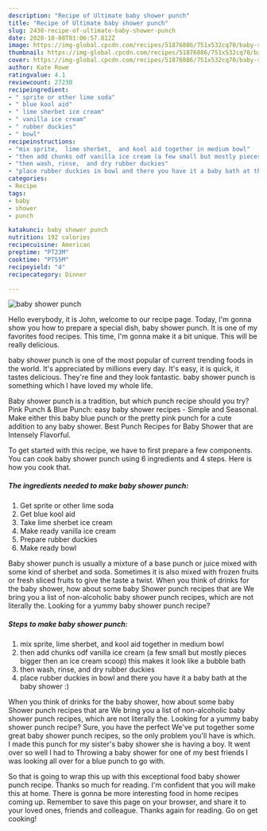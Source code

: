 ```yaml
---
description: "Recipe of Ultimate baby shower punch"
title: "Recipe of Ultimate baby shower punch"
slug: 2438-recipe-of-ultimate-baby-shower-punch
date: 2020-10-08T01:06:57.812Z
image: https://img-global.cpcdn.com/recipes/51876886/751x532cq70/baby-shower-punch-recipe-main-photo.jpg
thumbnail: https://img-global.cpcdn.com/recipes/51876886/751x532cq70/baby-shower-punch-recipe-main-photo.jpg
cover: https://img-global.cpcdn.com/recipes/51876886/751x532cq70/baby-shower-punch-recipe-main-photo.jpg
author: Kate Rowe
ratingvalue: 4.1
reviewcount: 27230
recipeingredient:
- " sprite or other lime soda"
- " blue kool aid"
- " lime sherbet ice cream"
- " vanilla ice cream"
- " rubber duckies"
- " bowl"
recipeinstructions:
- "mix sprite,  lime sherbet,  and kool aid together in medium bowl"
- "then add chunks odf vanilla ice cream (a few small but mostly pieces bigger  then an ice cream scoop) this makes it look like a bubble bath"
- "then wash, rinse,  and dry rubber duckies"
- "place rubber duckies in bowl and there you have it a baby bath at the baby shower :)"
categories:
- Recipe
tags:
- baby
- shower
- punch

katakunci: baby shower punch 
nutrition: 192 calories
recipecuisine: American
preptime: "PT23M"
cooktime: "PT55M"
recipeyield: "4"
recipecategory: Dinner

---
```



![baby shower punch](https://img-global.cpcdn.com/recipes/51876886/751x532cq70/baby-shower-punch-recipe-main-photo.jpg)

Hello everybody, it is John, welcome to our recipe page. Today, I'm gonna show you how to prepare a special dish, baby shower punch. It is one of my favorites food recipes. This time, I'm gonna make it a bit unique. This will be really delicious.

baby shower punch is one of the most popular of current trending foods in the world. It's appreciated by millions every day. It's easy, it is quick, it tastes delicious. They're fine and they look fantastic. baby shower punch is something which I have loved my whole life.

Baby shower punch is a tradition, but which punch recipe should you try? Pink Punch &amp; Blue Punch: easy baby shower recipes - Simple and Seasonal. Make either this baby blue punch or the pretty pink punch for a cute addition to any baby shower. Best Punch Recipes for Baby Shower that are Intensely Flavorful.


To get started with this recipe, we have to first prepare a few components. You can cook baby shower punch using 6 ingredients and 4 steps. Here is how you cook that.

<!--inarticleads1-->

##### The ingredients needed to make baby shower punch:

1. Get  sprite or other lime soda
1. Get  blue kool aid
1. Take  lime sherbet ice cream
1. Make ready  vanilla ice cream
1. Prepare  rubber duckies
1. Make ready  bowl


Baby shower punch is usually a mixture of a base punch or juice mixed with some kind of sherbet and soda. Sometimes it is also mixed with frozen fruits or fresh sliced fruits to give the taste a twist. When you think of drinks for the baby shower, how about some baby Shower punch recipes that are We bring you a list of non-alcoholic baby shower punch recipes, which are not literally the. Looking for a yummy baby shower punch recipe? 

<!--inarticleads2-->

##### Steps to make baby shower punch:

1. mix sprite,  lime sherbet,  and kool aid together in medium bowl
1. then add chunks odf vanilla ice cream (a few small but mostly pieces bigger  then an ice cream scoop) this makes it look like a bubble bath
1. then wash, rinse,  and dry rubber duckies
1. place rubber duckies in bowl and there you have it a baby bath at the baby shower :)


When you think of drinks for the baby shower, how about some baby Shower punch recipes that are We bring you a list of non-alcoholic baby shower punch recipes, which are not literally the. Looking for a yummy baby shower punch recipe? Sure, you have the perfect We&#39;ve put together some great baby shower punch recipes, so the only problem you&#39;ll have is which. I made this punch for my sister&#39;s baby shower she is having a boy. It went over so well I had to Throwing a baby shower for one of my best friends I was looking all over for a blue punch to go with. 

So that is going to wrap this up with this exceptional food baby shower punch recipe. Thanks so much for reading. I'm confident that you will make this at home. There is gonna be more interesting food in home recipes coming up. Remember to save this page on your browser, and share it to your loved ones, friends and colleague. Thanks again for reading. Go on get cooking!
